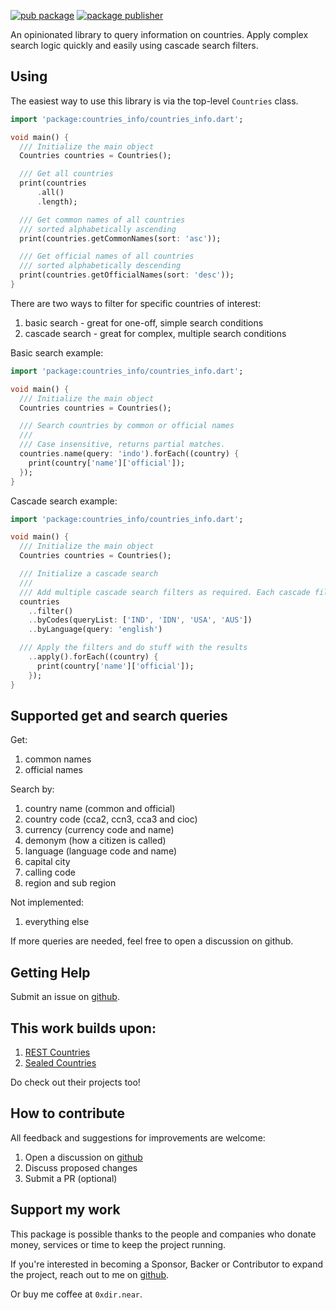 [![pub package](https://img.shields.io/pub/v/countries_info.svg)](https://pub.dev/packages/countries_info)
[![package publisher](https://img.shields.io/pub/publisher/countries_info.svg)](https://pub.dev/packages/countries_info/publisher)

An opinionated library to query information on countries. Apply complex search logic
quickly and easily using cascade search filters.

## Using

The easiest way to use this library is via the top-level ```Countries``` class.

```dart
import 'package:countries_info/countries_info.dart';

void main() {
  /// Initialize the main object
  Countries countries = Countries();

  /// Get all countries
  print(countries
      .all()
      .length);

  /// Get common names of all countries
  /// sorted alphabetically ascending
  print(countries.getCommonNames(sort: 'asc'));

  /// Get official names of all countries
  /// sorted alphabetically descending
  print(countries.getOfficialNames(sort: 'desc'));
}
```

There are two ways to filter for specific countries of interest:

1. basic search - great for one-off, simple search conditions
2. cascade search - great for complex, multiple search conditions

Basic search example:

```dart
import 'package:countries_info/countries_info.dart';

void main() {
  /// Initialize the main object
  Countries countries = Countries();

  /// Search countries by common or official names
  ///
  /// Case insensitive, returns partial matches.
  countries.name(query: 'indo').forEach((country) {
    print(country['name']['official']);
  });
}
```

Cascade search example:

```dart
import 'package:countries_info/countries_info.dart';

void main() {
  /// Initialize the main object
  Countries countries = Countries();

  /// Initialize a cascade search
  /// 
  /// Add multiple cascade search filters as required. Each cascade filters the previous results.
  countries
    ..filter()
    ..byCodes(queryList: ['IND', 'IDN', 'USA', 'AUS'])
    ..byLanguage(query: 'english')

  /// Apply the filters and do stuff with the results
    ..apply().forEach((country) {
      print(country['name']['official']);
    });
}
```

## Supported get and search queries

Get:
1. common names
2. official names

Search by:
1. country name (common and official)
2. country code (cca2, ccn3, cca3 and cioc)
3. currency (currency code and name)
4. demonym (how a citizen is called)
5. language (language code and name)
6. capital city
7. calling code
8. region and sub region

Not implemented:

1. everything else

If more queries are needed, feel free to open a discussion on github.

## Getting Help

Submit an issue on [github].

[github]: https://github.com/0xdir/countries_info_dart


## This work builds upon:
1. [REST Countries](https://restcountries.com/)
2. [Sealed Countries](https://pub.dev/packages/sealed_countries)

Do check out their projects too!

## How to contribute

All feedback and suggestions for improvements are welcome:

1. Open a discussion on [github]
2. Discuss proposed changes
3. Submit a PR (optional)

[github]: https://github.com/0xdir/countries_info_dart

## Support my work

This package is possible thanks to the people and companies
who donate money, services or time to keep the project running.

If you're interested in becoming a Sponsor, Backer or Contributor
to expand the project, reach out to me on [github].

[github]: https://github.com/sponsors/0xdir

Or buy me coffee at `0xdir.near`.